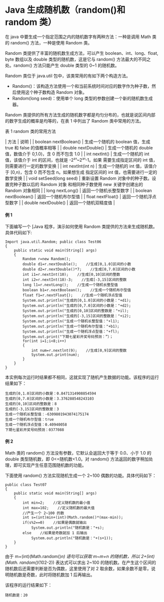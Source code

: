 # Java 生成随机数（random()和 random 类）

在 java 中要生成一个指定范围之内的随机数字有两种方法：一种是调用 Math 类的 random() 方法，一种是使用 Random 类。

Random 类提供了丰富的随机数生成方法，可以产生 boolean、int、long、float, byte 数组以及 double 类型的随机数，这是它与 random() 方法最大的不同之处。random() 方法只能产生 double 类型的 0~1 的随机数。

Random 类位于 java.util 包中，该类常用的有如下两个构造方法。

*   Random()：该构造方法使用一个和当前系统时间对应的数字作为种子数，然后使用这个种子数构造 Random 对象。
*   Random(long seed)：使用单个 long 类型的参数创建一个新的随机数生成器。

Random 类提供的所有方法生成的随机数字都是均匀分布的，也就是说区间内部的数字生成的概率是均等的，在表 1 中列出了 Random 类中常用的方法。

表 1 random 类的常用方法

| 方法 | 说明 |
| boolean nextBoolean() | 生成一个随机的 boolean 值，生成 true 和 false 的值概率相等 |
| double nextDouble() | 生成一个随机的 double 值，数值介于 0,1.0)，含 0 而不包含 1.0 |
| int nextlnt() | 生成一个随机的 int 值，该值介于 int 的区间，也就是 -2³¹~2³¹-1。如果 需要生成指定区间的 int 值，则需要进行一定的数学变换 |
| int nextlnt(int n) | 生成一个随机的 int 值，该值介于 [0,n)，包含 0 而不包含 n。如果想生成 指定区间的 int 值，也需要进行一定的数学变换 |
| void setSeed(long seed) | 重新设置 Random 对象中的种子数。设置完种子数以后的 Random 对象 和相同种子数使用 new 关键字创建出的 Random 对象相同 |
| long nextLong() | 返回一个随机长整型数字 |
| boolean nextBoolean() | 返回一个随机布尔型值 |
| float nextFloat() | 返回一个随机浮点型数字 |
| double nextDouble() | 返回一个随机双精度值 |

#### 例 1

下面编写一个 [Java 程序，演示如何使用 Random 类提供的方法来生成随机数。具体代码如下:

```
Import java.util.Random; public class Test06
{
    public static void main(String[] args)
    {
        Random r=new Random();
        double d1=r.nextDouble();    //生成[0,1.0]区间的小数
        double d2=r.nextDouble()*7;    //生成[0,7.0]区间的小数
        int i1=r.nextInt(10);    //生成[0,10]区间的整数
        int i2=r.nextInt(18)-3;    //生成[-3,15]区间的整数
        long l1=r.nextLong();    //生成一个随机长整型值
        boolean b1=r.nextBoolean();    //生成一个随机布尔型值
        float f1=r.nextFloat{);    //生成一个随机浮点型值
        System.out.println("生成的[0,1.0]区间的小数是："+d1);
        System.out.println("生成的[0,7.0]区间的小数是："+d2);
        System.out.println("生成的[0,10]区间的整数是："+il);
        System.out.println("生成的[-3,15]区间的整数是："+i2);
        System.out.println("生成一个随机长整型值："+l1);
        System.out.println("生成一个随机布尔型值："+b1);
        System.out.println("生成一个随机浮点型值："+fl);
        System.out.print("下期七星彩开奖号码预测：”）；
        for(int i=1;i<8;i++)
        {
            int num=r.nextlnt(9);    //生成[0,9]区间的整数
            System.out.print(num);
        }
    }
}
```

本实例每次运行时结果都不相同，这就实现了随机产生数据的功能。该程序的运行结果如下：

```
生成的[0,1.0]区间的小数是：0.8471314908854594
生成的[0,7.0]区间的小数是：3.376288548243103
生成的[0,10]区间的整数是：8
生成的[-3,15]区间的整数是：3
生成一个随机长整型值：-6309801943074175174
生成一个随机布尔型值：true
生成一个随机浮点型值：0.40940058
下期七星彩开奖号码预测：0377088
```

#### 例 2

Math 类的 random() 方法没有参数，它默认会返回大于等于 0.0、小于 1.0 的 double 类型随机数，即 0<=随机数<1.0。对 random() 方法返回的数字稍加处理，即可实现产生任意范围随机数的功能。

下面使用 random() 方法实现随机生成一个 2~100 偶数的功能。具体代码如下：

```
public class Test07
{
    public static void main(String[] args)
    {
        int min=2;    //定义随机数的最小值
        int max=102;    //定义随机数的最大值
        //产生一个 2~100 的数
        int s=(int)min+(int)(Math.random()*(max-min));
        if(s%2==0)    //如果是偶数就输出
            System.out.println("随机数是："+s);
        else    //如果是奇数就加 1 后输出
            System.out.println("随机数是："+(s+1));
    }
}
```

由于 m+(int)(Math.random()*n) 语句可以获取 m~m+n 的随机数，所以 2+(int)(Math. random()*(102-2)) 表达式可以求出 2~100 的随机数。在产生这个区间的随机数后还需要判断是否为偶数，这里使用了对 2 取余数，如果余数不是零，说明随机数是奇数，此时将随机数加 1 后再输出。

该程序的运行结果如下：

```
随机数是：20
```